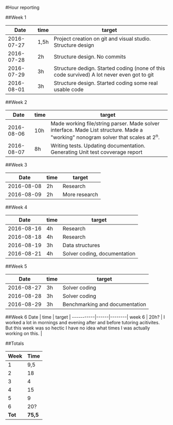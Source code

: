 #Hour reporting

##Week 1

Date       | time | target |
-----------|------|--------|
2016-07-27 | 1,5h | Project creation on git and visual studio. Structure design |
2016-07-28 | 2h   | Structure design. No commits |
2016-07-29 | 3h   | Structure dedign. Started coding (none of this code survived) A lot never even got to git |
2016-08-01 | 3h   | Structure design. Started coding some real usable code |

##Week 2

Date       | time | target |
-----------|------|--------|
2016-08-06 | 10h  | Made working file/string parser. Made solver interface. Made List structure. Made a "working" nonogram solver that scales at 2<sup>n</sup>. |
2016-08-07 | 8h   | Writing tests. Updating documentation. Generating Unit test covverage report |

##Week 3

Date       | time | target |
-----------|------|--------|
2016-08-08 | 2h   | Research |
2016-08-09 | 2h   | More research |

##Week 4

Date       | time | target |
-----------|------|--------|
2016-08-16 | 4h   | Research |
2016-08-18 | 4h   | Research |
2016-08-19 | 3h   | Data structures |
2016-08-21 | 4h   | Solver coding, documentation |

##Week 5

Date       | time | target |
-----------|------|--------|
2016-08-27 | 3h   | Solver coding |
2016-08-28 | 3h   | Solver coding |
2016-08-29 | 3h   | Benchmarking and documentation |

##Week 6
Date       | time | target |
-----------|------|--------|
week 6 | 20h?   | I worked a lot in mornings and evening after and before tutoring acitivites. But this week was so hectic I have no idea what times I was actually working on this. |

##Totals

 Week   | Time     |
--------|----------|
 1      | 9,5      |
 2      | 18       |
 3      | 4        |
 4      | 15       |
 5      | 9        |
 6      | 20?      |
**Tot** | **75,5** |
